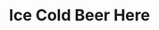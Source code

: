 ---
title: "Ice Cold Beer Here"
url: /milford/ice-cold-beer-here-milford-landing-drive/
shop: alcohol
---